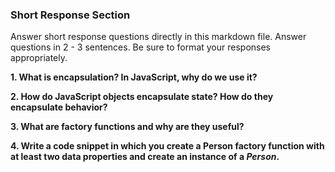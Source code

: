 ### Short Response Section
Answer short response questions directly in this markdown file. Answer questions in 2 - 3 sentences. Be sure to format your responses appropriately.

**1. What is encapsulation? In JavaScript, why do we use it?**

**2. How do JavaScript objects encapsulate state? How do they encapsulate behavior?**

**3. What are factory functions and why are they useful?**

**4. Write a code snippet in which you create a Person factory function with at least two data properties and create an instance of a _Person_.**
